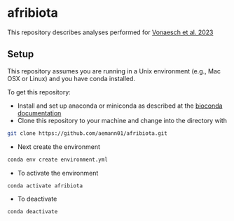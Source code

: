 # afribiota

This repository describes analyses performed for [Vonaesch et al. 2023](https://academic.oup.com/microlife/article/doi/10.1093/femsml/uqad033/7227336?login=false)

## Setup

This repository assumes you are running in a Unix environment (e.g., Mac OSX or Linux) and you have conda installed.

To get this repository:

* Install and set up anaconda or miniconda as described at the [bioconda documentation](https://bioconda.github.io/user/install.html)
* Clone this repository to your machine and change into the directory with

```bash
git clone https://github.com/aemann01/afribiota.git
```

* Next create the environment

```bash
conda env create environment.yml
```

* To activate the environment

```bash
conda activate afribiota
```

* To deactivate

```bash
conda deactivate
```
